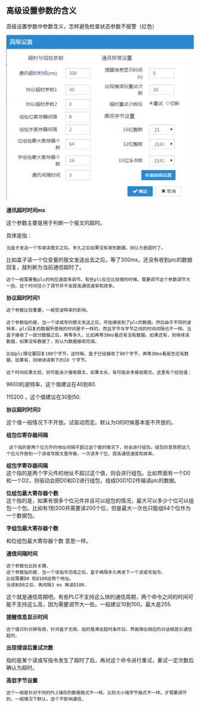 ## 高级设置参数的含义  

高级设置参数中参数含义，怎样避免检查状态参数不报警（红色）  

![盒子在线](Images/Advanced.png)  

**通讯超时时间ms**  

这个参数主要是用于判断一个报文的超时。  

具体是指：  

    当盒子发送一个写或读报文之后。多久之后如果没有收到数据，则认为是超时了。  

比如盒子读一个位变量的报文发送出去之后，等了300ms，还没有收到plc的数据回复，就判断为当前通信超时了。  

    这个一般需要看plc的响应速度来调节。有些plc反应比较慢的时候，需要调节这个参数调节大一些。这个时间往小了调节并不会提高通信速率和效率。  

**协议超时时间1**  

    这个参数比较重要，一般受波特率的影响。  

    这个参数指的是，当一个读或写的报文发送之后，开始接收到了plc的数据。然后由于不同的波特率，plc回复的数据所使用的时间是不一样的，而且字节与字节之间的时间间隔也不一样。当盒子接收了一部分数据之后，再等多久，比如再等30ms看还有没有数据。如果还有，则继续读数据，如果没有数据了，则认为数据接收完成。  

    比如plc理论要回复100个字节，这时候，盒子已经接收了90个字节，再等30ms看是否还有数据，如果有，则继续读剩下的10 个字节。  

    这个时间如果太短，则可能会少接收报文，如果太长，有可能会多接收报文。这里有个经验值：  

9600的波特率，这个值建议在40到80.  

115200 ，这个值建议在30到50.  

**协议超时时间2**  

这个值一般情况下不开放。试驱动而定。默认为0的时候基本是不开放的。  

**组包位寄存器间隔**  

     这个指的是两个位元件的地址间隔不超过这个值的情况下，则会进行组包。组包的意思把这几个位元件放到一个读或写报文里传输，一次读多个位，提高通信速度和效率。  

**组包字寄存器间隔**  
     这个指的是两个字元件的地址不超过这个值，则会进行组包。比如界面有一个D0和一个D2，则驱动会把D0和D2进行组包，组成D0D1D2传输读plc的数据。  

**位组包最大寄存器个数**  
    这个指的是，如果有很多个位元件并且可以组包的情况，最大可以多少个位可以组包一个包。比如有1到200共需要读200个位，但是最大一次也只能组64个位作为一个数据包。  

**字组包最大寄存器个数**  

   和位组包最大寄存器个数 意思一样。  

**通信间隔时间**  

    这个参数也比较关键。  
    这个参数指的是，当一个读指令完成之后，盒子再隔多久再发下一个读或写指令。  
    比如需要D0 和D100这两个地址。  
    当读到D0之后，再间隔3 ms 再读D100.  
这个就是通信周期吧。有些PLC不支持这么快的通信周期，两个命令之间的时间可能不支持这么高，因为需要调节大一些。一般建议10到100。最大是255.  

**提醒信息显示时间**  

    这个值只针对屏有效，针对盒子无效。指的是满足超时条件后，界面弹出相应的对话框提示通信超时。  

**出现错误后重试次数**  

   指的是某个读或写指令发生了超时了后，再对这个命令进行重试，重试一定次数后确认为超时。  

**高低字节设置**  

    这个一般是针对不同的PLC储存的数据格式不一样。比较大小端字节格式不一样。才需要调节的。一般情况下默认，这个不影响通信。  